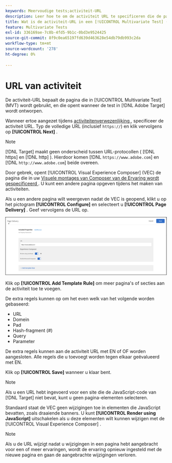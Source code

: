 ```yaml
---
keywords: Meervoudige tests;activiteit-URL
description: Leer hoe te om de activiteit URL te specificeren die de pagina bepaalt die in de test wordt gebruikt en die opent wanneer de [!UICONTROL Multivariate Test] activiteit gebruikend  [!DNL Adobe Target] wordt ontworpen.
title: Wat is de activiteit-URL in een [!UICONTROL Multivariate Test] (MVT) activiteit?
feature: Multivariate Tests
exl-id: 336169ae-7c8b-4fd5-9b1c-0bd3e9524425
source-git-commit: 8f9c0ea65197fd639d463628e54db79db993c2da
workflow-type: tm+mt
source-wordcount: '278'
ht-degree: 0%

---
```


# URL van activiteit

De activiteit-URL bepaalt de pagina die in [!UICONTROL Multivariate Test] (MVT) wordt gebruikt, en die opent wanneer de test in [!DNL Adobe Target] wordt ontworpen.

Wanneer ertoe aangezet tijdens [ activiteitenverwezenlijking ](/help/main/c-activities/c-multivariate-testing/t-create-multivariate-test/create-multivariate-test.md), specificeer de activiteit URL. Typ de volledige URL (inclusief `https://`) en klik vervolgens op **[!UICONTROL Next]** .

>[!NOTE]
>
>[!DNL Target] maakt geen onderscheid tussen URL-protocollen ( [!DNL https] en [!DNL http] ). Hierdoor komen [!DNL `https://www.adobe.com`] en [!DNL `http://www.adobe.com`] beide overeen.

Door gebrek, opent [!UICONTROL Visual Experience Composer] (VEC) de pagina die in uw [ Visuele montages van Composer van de Ervaring wordt gespecificeerd ](/help/main/administrating-target/visual-experience-composer-set-up.md). U kunt een andere pagina opgeven tijdens het maken van activiteiten.

Als u een andere pagina wilt weergeven nadat de VEC is geopend, klikt u op het pictogram **[!UICONTROL Configure]** en selecteert u **[!UICONTROL Page Delivery]** . Geef vervolgens de URL op.

![ de dialoogdoos van de Levering van de Pagina ](/help/main/c-activities/c-multivariate-testing/t-create-multivariate-test/assets/url-config.png)

Klik op **[!UICONTROL Add Template Rule]** om meer pagina&#39;s of secties aan de activiteit toe te voegen.

De extra regels kunnen op om het even welk van het volgende worden gebaseerd:

* URL
* Domein
* Pad
* Hash-fragment (#)
* Query
* Parameter

De extra regels kunnen aan de activiteit URL met EN of OF worden aangesloten. Alle regels die u toevoegt worden tegen elkaar geëvalueerd met EN.

Klik op **[!UICONTROL Save]** wanneer u klaar bent.

>[!NOTE]
>
>Als u een URL hebt ingevoerd voor een site die de JavaScript-code van [!DNL Target] niet bevat, kunt u geen pagina-elementen selecteren.

Standaard staat de VEC geen wijzigingen toe in elementen die JavaScript bevatten, zoals draaiende banners. U kunt **[!UICONTROL Render using JavaScript]** uitschakelen als u deze elementen wilt kunnen wijzigen met de [!UICONTROL Visual Experience Composer] .

>[!NOTE]
>
>Als u de URL wijzigt nadat u wijzigingen in een pagina hebt aangebracht voor een of meer ervaringen, wordt de ervaring opnieuw ingesteld met de nieuwe pagina en gaan de aangebrachte wijzigingen verloren.
